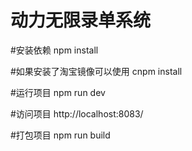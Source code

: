 # 动力无限录单系统

#安装依赖
npm install

#如果安装了淘宝镜像可以使用
cnpm install

#运行项目
npm run dev

#访问项目
http://localhost:8083/

#打包项目
npm run build
